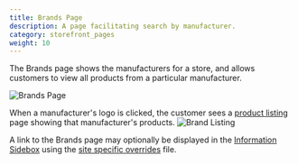 ```yaml
---
title: Brands Page
description: A page facilitating search by manufacturer. 
category: storefront_pages
weight: 10
---
```


The Brands page shows the manufacturers for a store, and allows customers to view all products from a particular manufacturer. 

![Brands Page](/images/brands_page.png)

When a manufacturer's logo is clicked, the customer sees a [product listing](/user/storefront_pages/product_listing/) page showing that manufacturer's products. 
![Brand Listing](/images/brand_listing.png)

A link to the Brands page may optionally be displayed in the [Information Sidebox](/user/sideboxes/information_sidebox/) 
using the [site specific overrides](/user/customizing/site_specific_overrides/) file. 

